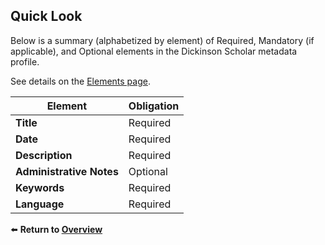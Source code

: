 ## Quick Look

Below is a summary (alphabetized by element) of Required, Mandatory (if applicable), and Optional elements in the Dickinson Scholar metadata profile.

See details on the [Elements page](/elements.md).

| **Element**                           | **Obligation**            |
|---------------------------------------|---------------------------|
| **Title**                             | Required                  |
| **Date**                              | Required                  |
| **Description**                       | Required                  |
| **Administrative Notes**              | Optional                  |
| **Keywords**                          | Required                  |
| **Language**                          | Required                  |



⬅️ **Return to [Overview](/README.md)**
